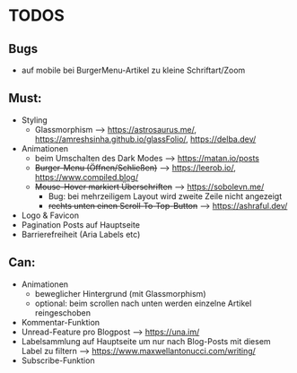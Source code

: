 # TODOS
## Bugs

- auf mobile bei BurgerMenu-Artikel zu kleine Schriftart/Zoom

## Must:

- Styling
  - Glassmorphism --> https://astrosaurus.me/, https://amreshsinha.github.io/glassFolio/, https://delba.dev/
- Animationen
  - beim Umschalten des Dark Modes --> https://matan.io/posts
  - ~~Burger-Menu (Öffnen/Schließen)~~ --> https://leerob.io/, https://www.compiled.blog/
  - ~~Mouse-Hover markiert Überschriften~~ --> https://sobolevn.me/
    - Bug: bei mehrzeiligem Layout wird zweite Zeile nicht angezeigt
    - ~~rechts unten einen Scroll-To-Top-Button~~ --> https://ashraful.dev/
- Logo & Favicon
- Pagination Posts auf Hauptseite
- Barrierefreiheit (Aria Labels etc)

## Can:

- Animationen
  - beweglicher Hintergrund (mit Glassmorphism)
  - optional: beim scrollen nach unten werden einzelne Artikel reingeschoben
- Kommentar-Funktion
- Unread-Feature pro Blogpost --> https://una.im/
- Labelsammlung auf Hauptseite um nur nach Blog-Posts mit diesem Label zu filtern --> https://www.maxwellantonucci.com/writing/
- Subscribe-Funktion

